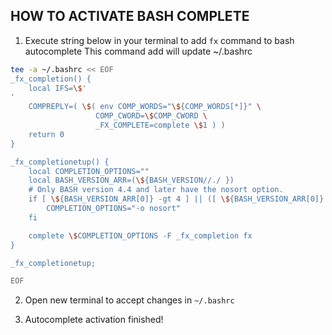 ## HOW TO ACTIVATE BASH COMPLETE

1. Execute string below in your terminal to add `fx` command to bash autocomplete
    This command add will update ~/.bashrc
```bash
tee -a ~/.bashrc << EOF
_fx_completion() {
    local IFS=\$'
'
    COMPREPLY=( \$( env COMP_WORDS="\${COMP_WORDS[*]}" \
                   COMP_CWORD=\$COMP_CWORD \
                   _FX_COMPLETE=complete \$1 ) )
    return 0
}

_fx_completionetup() {
    local COMPLETION_OPTIONS=""
    local BASH_VERSION_ARR=(\${BASH_VERSION//./ })
    # Only BASH version 4.4 and later have the nosort option.
    if [ \${BASH_VERSION_ARR[0]} -gt 4 ] || ([ \${BASH_VERSION_ARR[0]} -eq 4 ] && [ \${BASH_VERSION_ARR[1]} -ge 4 ]); then
        COMPLETION_OPTIONS="-o nosort"
    fi

    complete \$COMPLETION_OPTIONS -F _fx_completion fx
}

_fx_completionetup;

EOF
```

2. Open new terminal to accept changes in `~/.bashrc`

3. Autocomplete activation finished!